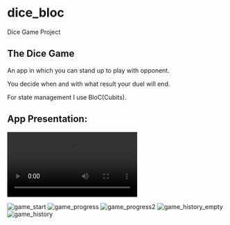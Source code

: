 # dice_bloc

Dice Game Project

## The Dice Game

An app in which you can stand up to play with opponent. 

You decide when and with what result your duel will end.

For state management I use BloC(Cubits).

## App Presentation:

![Video Preview](https://user-images.githubusercontent.com/61063578/166934510-03f08370-6c3b-4345-85aa-d4d9d629c528.mp4)

![game_start](https://user-images.githubusercontent.com/61063578/166932902-32699820-f356-4d84-b018-2374c4882e67.png)
![game_progress](https://user-images.githubusercontent.com/61063578/166932926-cf86cb0e-0f09-4769-b748-2f492deab084.png)
![game_progress2](https://user-images.githubusercontent.com/61063578/166932950-d50ca0d7-9a83-443c-8eca-d0429ae1d0bf.png)
![game_history_empty](https://user-images.githubusercontent.com/61063578/166932973-629e509c-7b9f-4ec3-82d4-cda9f0cb1b9e.png)
![game_history](https://user-images.githubusercontent.com/61063578/166932987-47587e8d-5c8a-4a6e-bc5d-f587d71ea8c0.png)




